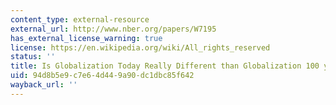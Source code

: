```yaml
---
content_type: external-resource
external_url: http://www.nber.org/papers/W7195
has_external_license_warning: true
license: https://en.wikipedia.org/wiki/All_rights_reserved
status: ''
title: Is Globalization Today Really Different than Globalization 100 years Ago?
uid: 94d8b5e9-c7e6-4d44-9a90-dc1dbc85f642
wayback_url: ''
---
```

